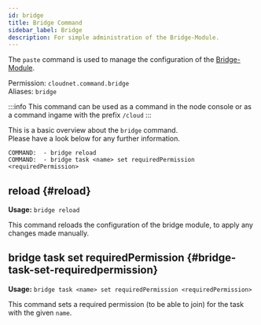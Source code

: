 ```yaml
---
id: bridge
title: Bridge Command
sidebar_label: Bridge
description: For simple administration of the Bridge-Module.
---
```


The `paste` command is used to manage the configuration of the [Bridge-Module](../modules/bridge.md).

Permission: `cloudnet.command.bridge`  
Aliases: `bridge`

:::info
This command can be used as a command in the node console or as a command ingame with the prefix `/cloud`
:::

This is a basic overview about the `bridge` command.  
Please have a look below for any further information.
```
COMMAND:  - bridge reload
COMMAND:  - bridge task <name> set requiredPermission <requiredPermission>
```

## reload {#reload}
**Usage:** `bridge reload`

This command reloads the configuration of the bridge module, to apply any changes made manually.

## bridge task set requiredPermission {#bridge-task-set-requiredpermission}
**Usage:** `bridge task <name> set requiredPermission <requiredPermission>`

This command sets a required permission (to be able to join) for the task with the given `name`.